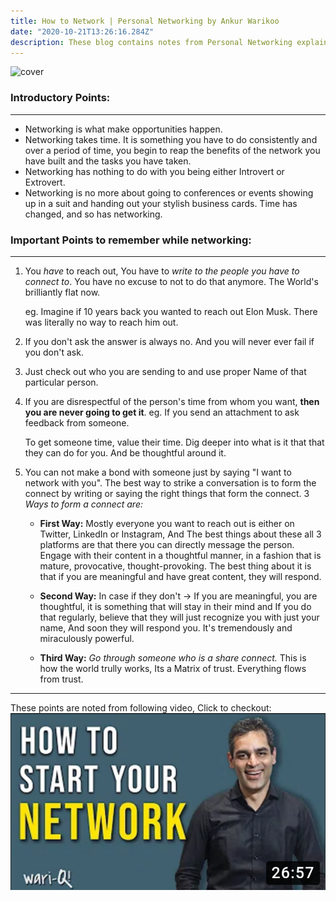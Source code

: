 ```yaml
---
title: How to Network | Personal Networking by Ankur Warikoo
date: "2020-10-21T13:26:16.284Z"
description: These blog contains notes from Personal Networking explained by Ankur Warikoo
---
```

<img src="https://images.unsplash.com/photo-1545987796-200677ee1011?ixlib=rb-1.2.1&q=85&fm=jpg&crop=entropy&cs=srgb&ixid=eyJhcHBfaWQiOjYzOTIxfQ&w=3600" alt="cover">

### **Introductory Points**:

---

- Networking is what make opportunities happen.
- Networking takes time. It is something you have to do consistently and over a period of time, you begin to reap the benefits of the network you have built and the tasks you have taken.
- Networking has nothing to do with you being either Introvert or Extrovert.
- Networking is no more about going to conferences or events showing up in a suit and handing out your stylish business cards. Time has changed, and so has networking.


### **Important Points to remember while networking:**

---

1. You *have* to reach out, You have to *write to the people you have to connect to*.
   You have no excuse to not to do that anymore. The World's brilliantly flat now.

   eg. Imagine if 10 years back you wanted to reach out Elon Musk. There was literally no way to reach him out. 

2. If you don't ask the answer is always no. And you will never ever fail if you don't ask.

3. Just check out who you are sending to and use proper Name of that particular person.

4. If you are disrespectful of the person's time from whom you want, **then you are never going to get it**.
   eg. If you send an attachment to ask feedback from someone.

    To get someone time, value their time. Dig deeper into what is it that that they can do for you. And be thoughtful around it.

5. You can not make a bond with someone just by saying "I want to network with you".
   The best way to strike a conversation is to form the connect by writing or saying the right things that form the connect.
   3 *Ways to form a connect are:*

    - **First Way:** Mostly everyone you want to reach out is either on Twitter, LinkedIn or Instagram, And The best things about these all 3 platforms are that there you can directly message the person. Engage with their content in a thoughtful manner, in a fashion that is mature, provocative, thought-provoking.
      The best thing about it is that if you are meaningful and have great content, they will respond.

    - **Second Way:** In case if they don't → If you are meaningful, you are thoughtful, it is something that will stay in their mind and If you do that regularly, believe that they will just recognize you with just your name, And soon they will respond you. It's tremendously and miraculously powerful.

    - **Third Way:** *Go through someone who is a share connect.* This is how the world trully works, Its a Matrix of trust. Everything flows from trust.


---

These points are noted from following video, Click to checkout:
[![Everything Is AWESOME](thumbnail.png)](https://www.youtube.com/watch?v=NZw4hNJGgSQ&feature=youtu.be "thumbnail")

